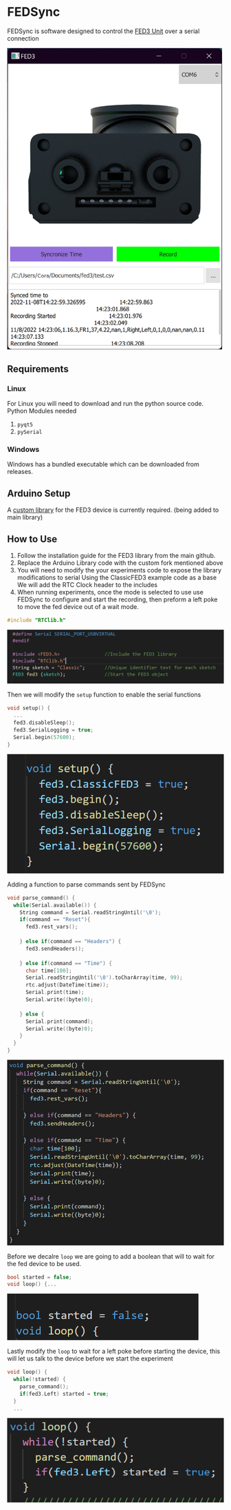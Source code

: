 # FEDSync
FEDSync is software designed to control the [FED3 Unit](https://github.com/KravitzLabDevices/FED3) over a serial connection

<img src="https://github.com/Hardaway-Lab/FEDSync/blob/master/photos/FEDSync-UI.png" width="500em">

## Requirements
### Linux
For Linux you will need to download and run the python source code. 
Python Modules needed
1. `pyqt5`
2. `pySerial`

### Windows
Windows has a bundled executable which can be downloaded from releases.


## Arduino Setup
A [custom library](https://github.com/Hardaway-Lab/FED3_library) for the FED3 device is currently required. (being added to main library)


## How to Use
1. Follow the installation guide for the FED3 library from the main github.
2. Replace the Arduino Library code with the custom fork mentioned above
3. You will need to modify the your experiments code to expose the library modifications to serial
Using the ClassicFED3 example code as a base
We will add the RTC Clock header to the includes
4. When running experiments, once the mode is selected to use use FEDSync to configure and start the recording, then preform a left poke to move the fed device out of a wait mode.

```cpp
#include "RTClib.h"
```
<img src="https://github.com/Hardaway-Lab/FEDSync/blob/master/photos/header.png" width="">

Then we will modify the `setup` function to enable the serial functions
```cpp
void setup() {
  ...
  fed3.disableSleep();
  fed3.SerialLogging = true;
  Serial.begin(57600);
}
```
<img src="https://github.com/Hardaway-Lab/FEDSync/blob/master/photos/setup.png" width="">

Adding a function to parse commands sent by FEDSync
```cpp
void parse_command() {
  while(Serial.available()) {
    String command = Serial.readStringUntil('\0');
    if(command == "Reset"){
      fed3.rest_vars();

    } else if(command == "Headers") {
      fed3.sendHeaders();

    } else if(command == "Time") {
      char time[100];
      Serial.readStringUntil('\0').toCharArray(time, 99);
      rtc.adjust(DateTime(time));
      Serial.print(time);
      Serial.write((byte)0);

    } else {
      Serial.print(command);
      Serial.write((byte)0);
    }
  }
}
```

<img src="https://github.com/Hardaway-Lab/FEDSync/blob/master/photos/parse.png" width="">


Before we decalre `loop` we are going to add a boolean that will to wait for the fed device to be used.
```cpp
bool started = false;
void loop() {...
```

<img src="https://github.com/Hardaway-Lab/FEDSync/blob/master/photos/globals.png" width="">

Lastly modify the `loop` to wait for a left poke before starting the device, this will let us talk to the device before we start the experiment
```cpp
void loop() {
  while(!started) {
    parse_command();
    if(fed3.Left) started = true;
  }
  ...
```
<img src="https://github.com/Hardaway-Lab/FEDSync/blob/master/photos/loop.png" width="">
